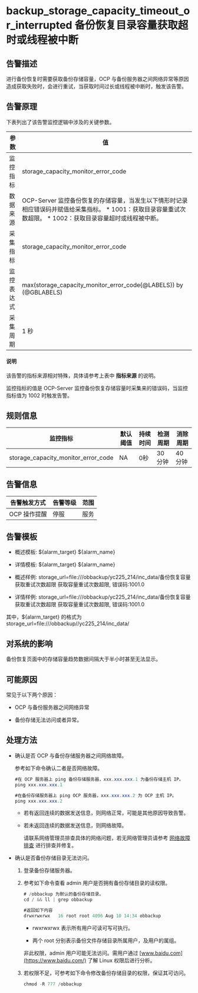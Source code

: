 backup_storage_capacity_timeout_or_interrupted 备份恢复目录容量获取超时或线程被中断
======================================================================================



**告警描述**
-----------------------------

进行备份恢复时需要获取备份存储容量，OCP 与备份服务器之间网络异常等原因造成获取失败时，会进行重试，当获取时间过长或线程被中断时，触发该告警。

告警原理
-------------------------

下表列出了该告警监控逻辑中涉及的关键参数。


|  参数   |                                                                                                  值                                                                                                  |
|-------|-----------------------------------------------------------------------------------------------------------------------------------------------------------------------------------------------------|
| 监控指标  | storage_capacity_monitor_error_code                                                                                                                                                                 |
| 数据来源  | OCP-Server 监控备份恢复的存储容量，当发生以下情形时记录相应错误码并赋值给采集指标。 * 1001：获取目录容量重试次数超限。   * 1002：获取目录容量超时或线程被中断。    |
| 采集指标  | storage_capacity_monitor_error_code                                                                                                                                                                 |
| 监控表达式 | max(storage_capacity_monitor_error_code{@LABELS}) by (@GBLABELS)                                                                                                                                    |
| 采集周期  | 1 秒                                                                                                                                                                                                 |


<main id="notice" type='explain'><h4>说明</h4><p>该告警的指标来源相对特殊，具体请参考上表中 <b>指标来源</b> 的说明。</p></main>



监控指标的值是 OCP-Server 监控备份恢复存储容量时采集来的错误码，当监控指标值为 1002 时触发告警。

**规则信息**
-----------------------------



|                监控指标                 | 默认阈值 | 持续时间 | 检测周期  | 消除周期 |
|-------------------------------------|------|------|-------|------|
| storage_capacity_monitor_error_code | NA   | 0秒   | 30 分钟 | 40分钟 |



**告警信息**
-----------------------------



|  告警触发方式  | 告警等级 | 范围 |
|----------|------|----|
| OCP 操作提醒 | 停服   | 服务 |



**告警模板**
-----------------------------

* 概述模板: ${alarm_target} ${alarm_name}



* 详情模板: ${alarm_target} ${alarm_name}



* 概述样例: storage_url=file:///obbackup/yc225_214/inc_data/备份恢复容量获取重试次数超限 获取容量重试次数超限, 错误码:1001.0



* 详情样例: storage_url=file:///obbackup/yc225_214/inc_data/备份恢复容量获取重试次数超限 获取容量重试次数超限, 错误码:1001.0






其中，${alarm_target} 的格式为 storage_url=file:///obbackup//yc225_214/inc_data/

**对系统的影响**
-------------------------------

备份恢复页面中的存储容量趋势数据间隔大于半小时甚至无法显示。

**可能原因**
-----------------------------

常见于以下两个原因：

* OCP 与备份服务器之间网络异常



* 备份存储无法访问或者异常。






**处理方法**
-----------------------------

* 确认是否 OCP 与备份存储服务器之间网络故障。

  参考如下命令确认二者是否网络故障。

  ```java
  #在 OCP 服务器上 ping 备份存储服务器，xxx.xxx.xxx.1 为备份存储主机 IP。
  ping xxx.xxx.xxx.1

  #在备份存储服务器上 ping OCP 服务器，xxx.xxx.xxx.2 为 OCP 主机 IP。
  ping xxx.xxx.xxx.2
  ```


  * 若有返回连续的数据发送信息，则网络正常，可能是其他原因导致告警。



  * 若未返回连续的数据发送信息，则网络故障。

    请联系网络管理员排查具体的网络问题，若无网络管理员请参考 [网络故障排查](../4.alarm-appendix/6.network-troubleshooting.md) 进行排查并修复。





* 确认是否备份存储目录无法访问。

  1. 登录备份存储服务器。



  2. 参考如下命令查看 admin 用户是否拥有备份存储目录的读权限。

     ```java
     # /obbackup 为默认的备份存储目录。
     cd / && ll | grep obbackup

     #返回如下内容
     drwxrwxrwx   16 root root 4096 Aug 10 14:34 obbackup
     ```


     * rwxrwxrwx 表示所有用户可读可写可执行。



     * 两个 root 分别表示备份文件存储目录所属用户，及用户的属组。






     非此权限，admin 用户可能无法访问。需用户通过 [www.baidu.com](https://www.baidu.com/) 了解 Linux 权限后进行分析。


  3. 若权限不足，可参考如下命令修改备份存储目录的权限，保证其可访问。

     ```java
     chmod -R 777 /obbackup
     ```







